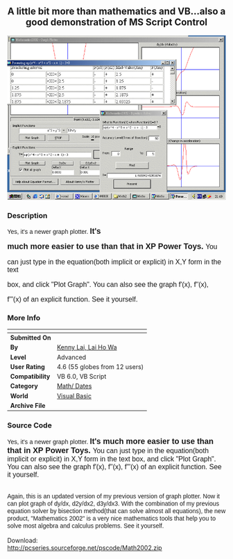 ﻿<div align="center">

## A little bit more than mathematics and VB\.\.\.also a good demonstration of MS Script Control

<img src="PIC2002612950521902.gif">
</div>

### Description

<p><font face="Arial">Yes, it's a newer graph plotter.<b> <font size="4">It's

much more easier to use than that in XP Power Toys. </font></b><font size="3">You

can just type in the equation(both implicit or explicit) in X,Y form in the text

box, and click "Plot Graph". You can also see the graph f'(x), f''(x),

f'''(x) of an explicit function. See it yourself.</font></font></p>
 
### More Info
 


<span>             |<span>
---                |---
**Submitted On**   |
**By**             |[Kenny Lai, Lai Ho Wa](https://github.com/Planet-Source-Code/PSCIndex/blob/master/ByAuthor/kenny-lai-lai-ho-wa.md)
**Level**          |Advanced
**User Rating**    |4.6 (55 globes from 12 users)
**Compatibility**  |VB 6\.0, VB Script
**Category**       |[Math/ Dates](https://github.com/Planet-Source-Code/PSCIndex/blob/master/ByCategory/math-dates__1-37.md)
**World**          |[Visual Basic](https://github.com/Planet-Source-Code/PSCIndex/blob/master/ByWorld/visual-basic.md)
**Archive File**   |[](https://github.com/Planet-Source-Code/kenny-lai-lai-ho-wa-a-little-bit-more-than-mathematics-and-vb-also-a-good-demonstration-of__1-35754/archive/master.zip)





### Source Code

<p><font face="Arial">Yes, it's a newer graph plotter.<b> <font size="4">It's
much more easier to use than that in XP Power Toys. </font></b><font size="3">You
can just type in the equation(both implicit or explicit) in X,Y form in the text
box, and click "Plot Graph". You can also see the graph f'(x), f''(x),
f'''(x) of an explicit function. See it yourself.</font></font></p>
<p><font face="Arial"><br>
 Again, this is an updated version of my previous version of graph plotter. Now it can plot graph of dy/dx, d2y/dx2, d3y/dx3. With the combination of my previous equation solver by bisection method(that can solve almost all equations), the new product, "Mathematics 2002" is a very nice mathematics tools that help you to solve most algebra and calculus problems. See it yourself.</font><br>
<br>
Download:<br>
<a href="http://pcseries.sourceforge.net/pscode/Math2002.zip">http://pcseries.sourceforge.net/pscode/Math2002.zip</a></p>

